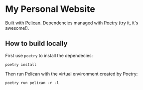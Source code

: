 # My Personal Website

Built with [Pelican](https://getpelican.com/).
Dependencies managed with [Poetry](https://python-poetry.org/) (try it,
it's awesome!).


## How to build locally

First use `poetry` to install the dependecies:
```
poetry install
```

Then run Pelican with the virtual environment created by Poetry:
```
poetry run pelican -r -l
```
